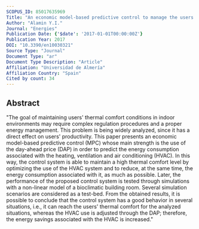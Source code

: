 ```yaml
---
SCOPUS_ID: 85017635969
Title: "An economic model-based predictive control to manage the users' thermal comfort in a building"
Author: "Alamin Y.I."
Journal: "Energies"
Publication Date: {'$date': '2017-01-01T00:00:00Z'}
Publication Year: 2017
DOI: "10.3390/en10030321"
Source Type: "Journal"
Document Type: "ar"
Document Type Description: "Article"
Affiliation: "Universidad de Almería"
Affiliation Country: "Spain"
Cited by count: 34
---
```


## Abstract
"The goal of maintaining users' thermal comfort conditions in indoor environments may require complex regulation procedures and a proper energy management. This problem is being widely analyzed, since it has a direct effect on users' productivity. This paper presents an economic model-based predictive control (MPC) whose main strength is the use of the day-ahead price (DAP) in order to predict the energy consumption associated with the heating, ventilation and air conditioning (HVAC). In this way, the control system is able to maintain a high thermal comfort level by optimizing the use of the HVAC system and to reduce, at the same time, the energy consumption associated with it, as much as possible. Later, the performance of the proposed control system is tested through simulations with a non-linear model of a bioclimatic building room. Several simulation scenarios are considered as a test-bed. From the obtained results, it is possible to conclude that the control system has a good behavior in several situations, i.e., it can reach the users' thermal comfort for the analyzed situations, whereas the HVAC use is adjusted through the DAP; therefore, the energy savings associated with the HVAC is increased."
